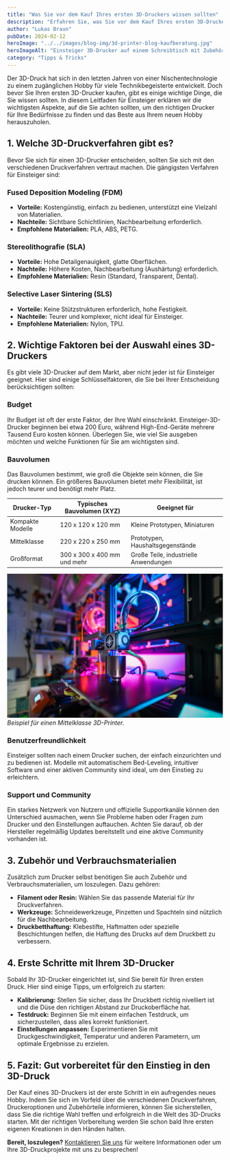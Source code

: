 ```yaml
---
title: "Was Sie vor dem Kauf Ihres ersten 3D-Druckers wissen sollten"
description: "Erfahren Sie, was Sie vor dem Kauf Ihres ersten 3D-Druckers wissen sollten. Unser Leitfaden hilft Ihnen, die richtige Wahl zu treffen und erfolgreich zu starten."
author: "Lukas Braun"
pubDate: 2024-02-12
heroImage: "../../images/blog-img/3d-printer-blog-kaufberatung.jpg"
heroImageAlt: "Einsteiger 3D-Drucker auf einem Schreibtisch mit Zubehör"
category: "Tipps & Tricks"
---
```


Der 3D-Druck hat sich in den letzten Jahren von einer Nischentechnologie zu einem zugänglichen Hobby für viele Technikbegeisterte entwickelt. Doch bevor Sie Ihren ersten 3D-Drucker kaufen, gibt es einige wichtige Dinge, die Sie wissen sollten. In diesem Leitfaden für Einsteiger erklären wir die wichtigsten Aspekte, auf die Sie achten sollten, um den richtigen Drucker für Ihre Bedürfnisse zu finden und das Beste aus Ihrem neuen Hobby herauszuholen.

## 1. Welche 3D-Druckverfahren gibt es?

Bevor Sie sich für einen 3D-Drucker entscheiden, sollten Sie sich mit den verschiedenen Druckverfahren vertraut machen. Die gängigsten Verfahren für Einsteiger sind:

### Fused Deposition Modeling (FDM)

- **Vorteile:** Kostengünstig, einfach zu bedienen, unterstützt eine Vielzahl von Materialien.
- **Nachteile:** Sichtbare Schichtlinien, Nachbearbeitung erforderlich.
- **Empfohlene Materialien:** PLA, ABS, PETG.

### Stereolithografie (SLA)

- **Vorteile:** Hohe Detailgenauigkeit, glatte Oberflächen.
- **Nachteile:** Höhere Kosten, Nachbearbeitung (Aushärtung) erforderlich.
- **Empfohlene Materialien:** Resin (Standard, Transparent, Dental).

### Selective Laser Sintering (SLS)

- **Vorteile:** Keine Stützstrukturen erforderlich, hohe Festigkeit.
- **Nachteile:** Teurer und komplexer, nicht ideal für Einsteiger.
- **Empfohlene Materialien:** Nylon, TPU.

## 2. Wichtige Faktoren bei der Auswahl eines 3D-Druckers

Es gibt viele 3D-Drucker auf dem Markt, aber nicht jeder ist für Einsteiger geeignet. Hier sind einige Schlüsselfaktoren, die Sie bei Ihrer Entscheidung berücksichtigen sollten:

### Budget

Ihr Budget ist oft der erste Faktor, der Ihre Wahl einschränkt. Einsteiger-3D-Drucker beginnen bei etwa 200 Euro, während High-End-Geräte mehrere Tausend Euro kosten können. Überlegen Sie, wie viel Sie ausgeben möchten und welche Funktionen für Sie am wichtigsten sind.

### Bauvolumen

Das Bauvolumen bestimmt, wie groß die Objekte sein können, die Sie drucken können. Ein größeres Bauvolumen bietet mehr Flexibilität, ist jedoch teurer und benötigt mehr Platz.

| Drucker-Typ      | Typisches Bauvolumen (XYZ)  | Geeignet für                          |
| ---------------- | --------------------------- | ------------------------------------- |
| Kompakte Modelle | 120 x 120 x 120 mm          | Kleine Prototypen, Miniaturen         |
| Mittelklasse     | 220 x 220 x 250 mm          | Prototypen, Haushaltsgegenstände      |
| Großformat       | 300 x 300 x 400 mm und mehr | Große Teile, industrielle Anwendungen |

![Beispiel eines Mittelklasse 3D-Printer](../../images/blog-img/3d-printer-mittelklasse.jpg)
_Beispiel für einen Mittelklasse 3D-Printer._

### Benutzerfreundlichkeit

Einsteiger sollten nach einem Drucker suchen, der einfach einzurichten und zu bedienen ist. Modelle mit automatischem Bed-Leveling, intuitiver Software und einer aktiven Community sind ideal, um den Einstieg zu erleichtern.

### Support und Community

Ein starkes Netzwerk von Nutzern und offizielle Supportkanäle können den Unterschied ausmachen, wenn Sie Probleme haben oder Fragen zum Drucker und den Einstellungen auftauchen. Achten Sie darauf, ob der Hersteller regelmäßig Updates bereitstellt und eine aktive Community vorhanden ist.

## 3. Zubehör und Verbrauchsmaterialien

Zusätzlich zum Drucker selbst benötigen Sie auch Zubehör und Verbrauchsmaterialien, um loszulegen. Dazu gehören:

- **Filament oder Resin:** Wählen Sie das passende Material für Ihr Druckverfahren.
- **Werkzeuge:** Schneidewerkzeuge, Pinzetten und Spachteln sind nützlich für die Nachbearbeitung.
- **Druckbetthaftung:** Klebestifte, Haftmatten oder spezielle Beschichtungen helfen, die Haftung des Drucks auf dem Druckbett zu verbessern.

## 4. Erste Schritte mit Ihrem 3D-Drucker

Sobald Ihr 3D-Drucker eingerichtet ist, sind Sie bereit für Ihren ersten Druck. Hier sind einige Tipps, um erfolgreich zu starten:

- **Kalibrierung:** Stellen Sie sicher, dass Ihr Druckbett richtig nivelliert ist und die Düse den richtigen Abstand zur Druckoberfläche hat.
- **Testdruck:** Beginnen Sie mit einem einfachen Testdruck, um sicherzustellen, dass alles korrekt funktioniert.
- **Einstellungen anpassen:** Experimentieren Sie mit Druckgeschwindigkeit, Temperatur und anderen Parametern, um optimale Ergebnisse zu erzielen.

## 5. Fazit: Gut vorbereitet für den Einstieg in den 3D-Druck

Der Kauf eines 3D-Druckers ist der erste Schritt in ein aufregendes neues Hobby. Indem Sie sich im Vorfeld über die verschiedenen Druckverfahren, Druckeroptionen und Zubehörteile informieren, können Sie sicherstellen, dass Sie die richtige Wahl treffen und erfolgreich in die Welt des 3D-Drucks starten. Mit der richtigen Vorbereitung werden Sie schon bald Ihre ersten eigenen Kreationen in den Händen halten.

**Bereit, loszulegen?** [Kontaktieren Sie uns](/kontakt) für weitere Informationen oder um Ihre 3D-Druckprojekte mit uns zu besprechen!
